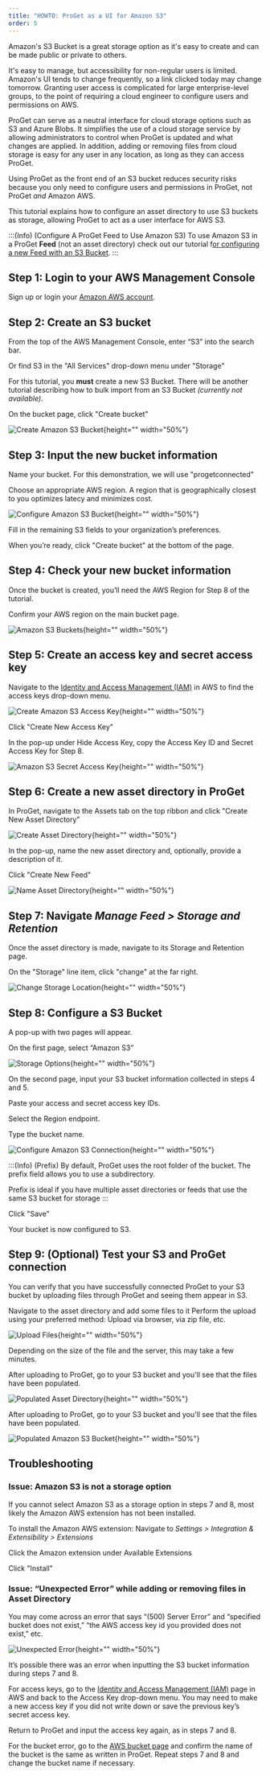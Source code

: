 ```yaml
---
title: "HOWTO: ProGet as a UI for Amazon S3"
order: 5
---
```



Amazon's S3 Bucket is a great storage option as it's easy to create and can be made public or private to others.

It's easy to manage, but accessibility for non-regular users is limited. Amazon's UI tends to change frequently, so a link clicked today may change tomorrow. Granting user access is complicated for large enterprise-level groups, to the point of requiring a cloud engineer to configure users and permissions on AWS.

ProGet can serve as a neutral interface for cloud storage options such as S3 and Azure Blobs. It simplifies the use of a cloud storage service by allowing administrators to control when ProGet is updated and what changes are applied. In addition, adding or removing files from cloud storage is easy for any user in any location, as long as they can access ProGet.

Using ProGet as the front end of an S3 bucket reduces security risks because you only need to configure users and permissions in ProGet, not ProGet *and* Amazon AWS.

This tutorial explains how to configure an asset directory to use S3 buckets as storage, allowing ProGet to act as a user interface for AWS S3.

:::(Info) (Configure A ProGet Feed to Use Amazon S3)
To use Amazon S3 in a ProGet **Feed** (not an asset directory) check out our tutorial f[or configuring a new Feed with an S3 Bucket](/docs/proget/advanced-features/proget-howto-configure-feed-for-s3). 
:::

## Step 1: Login to your AWS Management Console
Sign up or login your [Amazon AWS account](https://aws.amazon.com/console/).

## Step 2: Create an S3 bucket
From the top of the AWS Management Console, enter “S3” into the search bar. 

Or find S3 in the "All Services" drop-down menu under "Storage"

For this tutorial, you **must** create a new S3 Bucket. There will be another tutorial describing how to bulk import from an S3 Bucket *(currently not available)*. 

On the bucket page, click "Create bucket"

![Create Amazon S3 Bucket](/resources/docs/amazons3-createbucket.png){height="" width="50%"}

## Step 3: Input the new bucket information

Name your bucket. For this demonstration, we will use "progetconnected"

Choose an appropriate AWS region. A region that is geographically closest to you optimizes latecy and minimizes cost.

![Configure Amazon S3 Bucket](/resources/docs/amazons3-configurebucket.png){height="" width="50%"}

Fill in the remaining S3 fields to your organization’s preferences.

When you’re ready, click "Create bucket" at the bottom of the page. 

## Step 4: Check your new bucket information

Once the bucket is created, you’ll need the AWS Region for Step 8 of the tutorial. 

Confirm your AWS region on the main bucket page.

![Amazon S3 Buckets](/resources/docs/amazons3-bucketsinfo.png){height="" width="50%"}

## Step 5: Create an access key and secret access key

Navigate to the [Identity and Access Management (IAM)](https://console.aws.amazon.com/iam/home#/security_credentials) in AWS to find the access keys drop-down menu.

![Create Amazon S3 Access Key](/resources/docs/amazons3-createaccesskey.png){height="" width="50%"}

Click "Create New Access Key"

In the pop-up under Hide Access Key, copy the Access Key ID and Secret Access Key for Step 8.

![Amazon S3 Secret Access Key](/resources/docs/amazons3-secretaccesskey.png){height="" width="50%"}

## Step 6: Create a new asset directory in ProGet

In ProGet, navigate to the Assets tab on the top ribbon and click "Create New Asset Directory"

![Create Asset Directory](/resources/docs/proget-assets-createdirectory.png){height="" width="50%"}

In the pop-up, name the new asset directory and, optionally, provide a description of it.

Click "Create New Feed"

![Name Asset Directory](/resources/docs/proget-assets-namedirectory.png){height="" width="50%"}

## Step 7: Navigate *Manage Feed > Storage and Retention*

Once the asset directory is made, navigate to its Storage and Retention page. 

On the "Storage" line item, click "change" at the far right.

![Change Storage Location](/resources/docs/proget-assets-changestorage.png){height="" width="50%"}

## Step 8: Configure a S3 Bucket

A pop-up with two pages will appear.

On the first page, select “Amazon S3”

![Storage Options](/resources/docs/proget-assets-picklist.png){height="" width="50%"}

On the second page, input your S3 bucket information collected in steps 4 and 5.

Paste your access and secret access key IDs.

Select the Region endpoint.

Type the bucket name.

![Configure Amazon S3 Connection](/resources/docs/proget-assets-connecttoamazons3.png){height="" width="50%"}

:::(Info) (Prefix)
By default, ProGet uses the root folder of the bucket. The prefix field allows you to use a subdirectory.

Prefix is ideal if you have multiple asset directories or feeds that use the same S3 bucket for storage
:::

Click "Save"

Your bucket is now configured to S3.

## Step 9: (Optional) Test your S3 and ProGet connection

You can verify that you have successfully connected ProGet to your S3 bucket by uploading files through ProGet and seeing them appear in S3.

Navigate to the asset directory and add some files to it
Perform the upload using your preferred method: Upload via browser, via zip file, etc.

![Upload Files](/resources/docs/proget-assets-addfiles.png){height="" width="50%"}

Depending on the size of the file and the server, this may take a few minutes.

After uploading to ProGet, go to your S3 bucket and you'll see that the files have been populated.

![Populated Asset Directory](/resources/docs/proget-assets-populatedamazons3assetdirectory.png){height="" width="50%"}

After uploading to ProGet, go to your S3 bucket and you'll see that the files have been populated.

![Populated Amazon S3 Bucket](/resources/docs/amazons3-populatedbucket.png){height="" width="50%"}

## Troubleshooting
### Issue: Amazon S3 is not a storage option

If you cannot select Amazon S3 as a storage option in steps 7 and 8, most likely the Amazon AWS extension has not been installed.

To install the Amazon AWS extension:
Navigate to *Settings > Integration & Extensibility > Extensions*

Click the Amazon extension under Available Extensions

Click "Install"

### Issue: “Unexpected Error” while adding or removing files in Asset Directory

You may come across an error that says “(500) Server Error” and “specified bucket does not exist,” “the AWS access key id you provided does not exist,” etc. 

![Unexpected Error](/resources/docs/progetass3interface-assetdirectory-unexpectederror.png){height="" width="50%"}

It’s possible there was an error when inputting the S3 bucket information during steps 7 and 8. 

For access keys, go to the [Identity and Access Management (IAM)](https://console.aws.amazon.com/iam/home#/security_credentials) page in AWS and back to the Access Key drop-down menu. You may need to make a new access key if you did not write down or save the previous key’s secret access key. 

Return to ProGet and input the access key again, as in steps 7 and 8. 

For the bucket error, go to the [AWS bucket page](https://s3.console.aws.amazon.com/s3/home) and confirm the name of the bucket is the same as written in ProGet. Repeat steps 7 and 8 and change the bucket name if necessary. 

